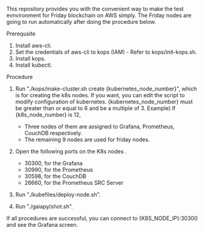 This repository provides you with the convenient way to make the test evnvironment for Friday blockchain on AWS simply. 
The Friday nodes are going to run automatically after doing the procedure below.

Prerequsite
1. Install aws-cli.
2. Set the credentials of aws-cli to kops (IAM) - Refer to kops/init-kops.sh.
3. Install kops.
4. Install kubectl.

Procedure
1. Run "./kops/make-cluster.sh create {kubernetes_node_number}", which is for creating the k8s nodes. If you want, you can edit the script to modify configuration of kubernetes. {kubernetes_node_number} must be greater than or equal to 6 and be a multiple of 3.
    Example)
    If {k8s_node_number} is 12,
    - Three nodes of them are assigned to Grafana, Prometheus, CouchDB respectively.
    - The remaining 9 nodes are used for friday nodes.

2. Open the following ports on the K8s nodes .
    - 30300, for the Grafana
    - 30990, for the Prometheus
    - 30598, for the CouchDB
    - 26660, for the Prometheus SRC Server
        
3. Run "./kubefiles/deploy-node.sh".

4. Run "./gaiapy/shot.sh".

If all procedures are successful, you can connect to {K8S_NODE_IP}:30300 and see the Grafana screen.
